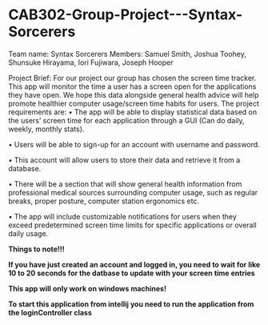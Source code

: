 # CAB302-Group-Project---Syntax-Sorcerers
Team name: Syntax Sorcerers
Members: Samuel Smith, Joshua Toohey, Shunsuke Hirayama, Iori Fujiwara, Joseph Hooper

Project Brief:
For our project our group has chosen the screen time tracker. This app will monitor the time a user has a screen open for the applications they have open. We hope this data alongside general health advice will help promote healthier computer usage/screen time habits for users. 
The project requirements are:
•	The app will be able to display statistical data based on the users’ screen time for each application through a GUI (Can do daily, weekly, monthly stats).

•	Users will be able to sign-up for an account with username and password.

•	This account will allow users to store their data and retrieve it from a database.

•	 There will be a section that will show general health information from professional medical sources surrounding computer usage, such as regular breaks, proper posture, computer station ergonomics etc.

•	The app will include customizable notifications for users when they exceed predetermined screen time limits for specific applications or overall daily usage.

**Things to note!!!**

**If you have just created an account and logged in, you need to wait for like 10 to 20 seconds for the datbase to update with your screen time entries**

**This app will only work on windows machines!**

**To start this application from intellij you need to run the application from the loginController class**
